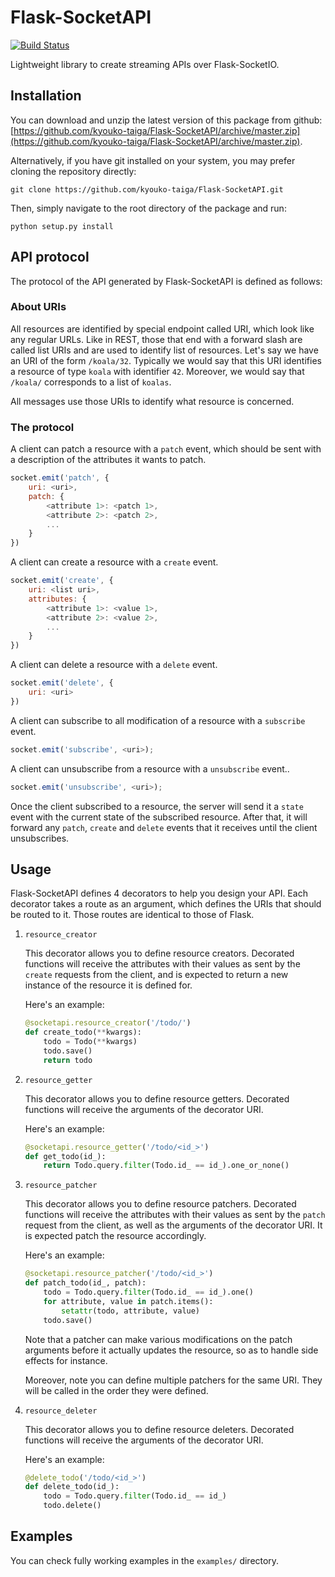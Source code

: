 Flask-SocketAPI
===============

[![Build Status](https://travis-ci.org/kyouko-taiga/Flask-SocketAPI.svg?branch=master)](https://travis-ci.org/kyouko-taiga/Flask-SocketAPI)

Lightweight library to create streaming APIs over Flask-SocketIO.

Installation
------------

You can download and unzip the latest version of this package from github: [https://github.com/kyouko-taiga/Flask-SocketAPI/archive/master.zip](https://github.com/kyouko-taiga/Flask-SocketAPI/archive/master.zip).

Alternatively, if you have git installed on your system, you may prefer cloning the repository directly:

	git clone https://github.com/kyouko-taiga/Flask-SocketAPI.git

Then, simply navigate to the root directory of the package and run:

	python setup.py install

API protocol
------------

The protocol of the API generated by Flask-SocketAPI is defined as follows:

### About URIs

All resources are identified by special endpoint called URI, which look like any regular URLs.
Like in REST, those that end with a forward slash are called list URIs and are used to identify list of resources.
Let's say we have an URI of the form `/koala/32`. Typically we would say that this URI identifies a resource of type `koala` with identifier `42`. Moreover, we would say that `/koala/` corresponds to a list of `koalas`.

All messages use those URIs to identify what resource is concerned.

### The protocol

A client can patch a resource with a `patch` event, which should be sent with a description of the attributes it wants to patch.

```javascript
socket.emit('patch', {
    uri: <uri>,
    patch: {
        <attribute 1>: <patch 1>,
        <attribute 2>: <patch 2>,
        ...
    }
})
```

A client can create a resource with a `create` event.

```javascript
socket.emit('create', {
    uri: <list uri>,
    attributes: {
        <attribute 1>: <value 1>,
        <attribute 2>: <value 2>,
        ...
    }
})
```

A client can delete a resource with a `delete` event.

```javascript
socket.emit('delete', {
    uri: <uri>
})
```

A client can subscribe to all modification of a resource with a `subscribe` event.

```javascript
socket.emit('subscribe', <uri>);
```

A client can unsubscribe from a resource with a `unsubscribe` event..

```javascript
socket.emit('unsubscribe', <uri>);
```

Once the client subscribed to a resource, the server will send it a `state` event with the current state of the subscribed resource.
After that, it will forward any `patch`, `create` and `delete` events that it receives until the client unsubscribes.

Usage
-----

Flask-SocketAPI defines 4 decorators to help you design your API.
Each decorator takes a route as an argument, which defines the URIs that should be routed to it.
Those routes are identical to those of Flask.

1. `resource_creator`

	This decorator allows you to define resource creators.
	Decorated functions will receive the attributes with their values as sent by the `create` requests from the client, and is expected to return a new instance of the resource it is defined for.

	Here's an example:

	```python
	@socketapi.resource_creator('/todo/')
	def create_todo(**kwargs):
		todo = Todo(**kwargs)
		todo.save()
	    return todo
	```

2. `resource_getter`

	This decorator allows you to define resource getters.
	Decorated functions will receive the arguments of the decorator URI.

	Here's an example:

	```python
	@socketapi.resource_getter('/todo/<id_>')
	def get_todo(id_):
		return Todo.query.filter(Todo.id_ == id_).one_or_none()
	```

3. `resource_patcher`

	This decorator allows you to define resource patchers.
	Decorated functions will receive the attributes with their values as sent by the `patch` request from the client, as well as the arguments of the decorator URI.
	It is expected patch the resource accordingly.

	Here's an example:

	```python
	@socketapi.resource_patcher('/todo/<id_>')
	def patch_todo(id_, patch):
		todo = Todo.query.filter(Todo.id_ == id_).one()
	    for attribute, value in patch.items():
	        setattr(todo, attribute, value)
		todo.save()
	```

	Note that a patcher can make various modifications on the patch arguments before it actually updates the resource, so as to handle side effects for instance.

	Moreover, note you can define multiple patchers for the same URI.
	They will be called in the order they were defined.

4. `resource_deleter`

	This decorator allows you to define resource deleters.
	Decorated functions will receive the arguments of the decorator URI.

	Here's an example:

	```python
	@delete_todo('/todo/<id_>')
	def delete_todo(id_):
		todo = Todo.query.filter(Todo.id_ == id_)
		todo.delete()
	```

Examples
--------

You can check fully working examples in the `examples/` directory.
